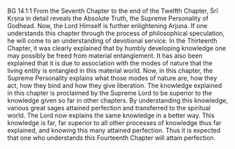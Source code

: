 BG 14.1:1	From the Seventh Chapter to the end of the Twelfth Chapter, Śrī Kṛṣṇa in detail reveals the Absolute Truth, the Supreme Personality of Godhead. Now, the Lord Himself is further enlightening Arjuna. If one understands this chapter through the process of philosophical speculation, he will come to an understanding of devotional service. In the Thirteenth Chapter, it was clearly explained that by humbly developing knowledge one may possibly be freed from material entanglement. It has also been explained that it is due to association with the modes of nature that the living entity is entangled in this material world. Now, in this chapter, the Supreme Personality explains what those modes of nature are, how they act, how they bind and how they give liberation. The knowledge explained in this chapter is proclaimed by the Supreme Lord to be superior to the knowledge given so far in other chapters. By understanding this knowledge, various great sages attained perfection and transferred to the spiritual world. The Lord now explains the same knowledge in a better way. This knowledge is far, far superior to all other processes of knowledge thus far explained, and knowing this many attained perfection. Thus it is expected that one who understands this Fourteenth Chapter will attain perfection.